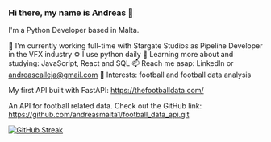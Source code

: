 ### Hi there, my name is Andreas 👋

I'm a Python Developer based in Malta.

🏢 I'm currently working full-time with Stargate Studios as Pipeline Developer in the VFX industry
⚙️ I use python daily
🌱 Learning more about and studying: JavaScript, React and SQL
📫 Reach me asap: LinkedIn or andreascalleja@gmail.com
💜 Interests: football and football data analysis

My first API built with FastAPI: https://thefootballdata.com/

An API for football related data. Check out the GitHub link: https://github.com/andreasmalta1/football_data_api.git

[![GitHub Streak](https://streak-stats.demolab.com/?user=andreasmalta1)](https://git.io/streak-stats)
